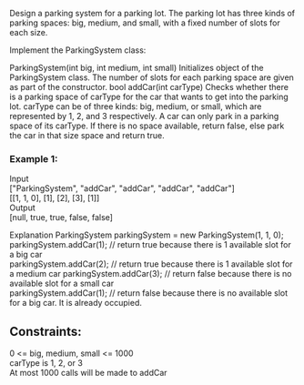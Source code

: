 Design a parking system for a parking lot. The parking lot has three kinds of parking spaces: big, medium, and small, with a fixed number of slots for each size.

Implement the ParkingSystem class:  

ParkingSystem(int big, int medium, int small) Initializes object of the ParkingSystem class. The number of slots for each parking space are given as part of the constructor.
bool addCar(int carType) Checks whether there is a parking space of carType for the car that wants to get into the parking lot. carType can be of three kinds: big, medium, or small, which are represented by 1, 2, and 3 respectively. A car can only park in a parking space of its carType. If there is no space available, return false, else park the car in that size space and return true.
 
  
### Example 1:  

Input    
["ParkingSystem", "addCar", "addCar", "addCar", "addCar"]  
[[1, 1, 0], [1], [2], [3], [1]]  
Output   
[null, true, true, false, false]  

Explanation
ParkingSystem parkingSystem = new ParkingSystem(1, 1, 0);  
parkingSystem.addCar(1); // return true because there is 1 available slot for a big car  
parkingSystem.addCar(2); // return true because there is 1 available slot for a medium car 
parkingSystem.addCar(3); // return false because there is no available slot for a small car  
parkingSystem.addCar(1); // return false because there is no available slot for a big car. It is already occupied.
   

## Constraints:  
  
0 <= big, medium, small <= 1000  
carType is 1, 2, or 3  
At most 1000 calls will be made to addCar 
